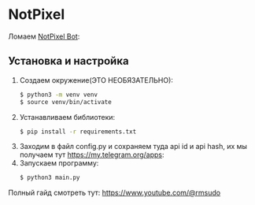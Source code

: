 # NotPixel
Ломаем [NotPixel Bot](https://t.me/notpixel/app?startapp=f5064842218): 

## Установка и настройка

1. Создаем окружение(ЭТО НЕОБЯЗАТЕЛЬНО):
   ```bash
   $ python3 -m venv venv
   $ source venv/bin/activate
   ```
2. Устанавливаем библиотеки:
   ```bash
   $ pip install -r requirements.txt
   ```
3. Заходим в файл config.py и сохраняем туда api id и api hash, их мы получаем тут https://my.telegram.org/apps:
4. Запускаем программу:
   ```bash
   $ python3 main.py
   ```

Полный гайд смотреть тут: https://www.youtube.com/@rmsudo
